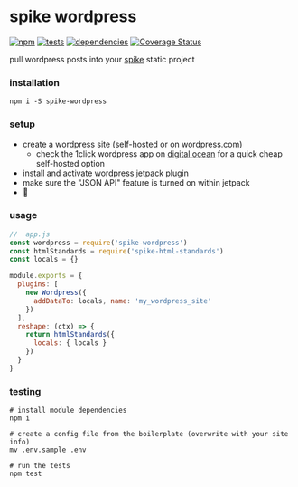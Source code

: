 spike wordpress
================

[![npm](https://img.shields.io/npm/v/spike-wordpress.svg?style=flat)](http://badge.fury.io/js/spike-wordpress) [![tests](https://img.shields.io/travis/wkentdag/spike-wordpress/master.svg?style=flat)](https://travis-ci.org/wkentdag/spike-wordpress) [![dependencies](https://david-dm.org/wkentdag/pow.svg)](https://david-dm.org/wkentdag/pow) [![Coverage Status](https://img.shields.io/coveralls/wkentdag/spike-wordpress.svg?style=flat)](https://coveralls.io/r/wkentdag/spike-wordpress?branch=master)

pull wordpress posts into your [spike](https://github.com/static-dev/spike) static project

### installation
```
npm i -S spike-wordpress
```

### setup

- create a wordpress site (self-hosted or on wordpress.com)
  - check the 1click wordpress app on [digital ocean](https://m.do.co/c/6e3837272e2f) for a quick cheap self-hosted option
- install and activate wordpress [jetpack](https://wordpress.org/plugins/jetpack/) plugin
- make sure the "JSON API" feature is turned on within jetpack
- :beers:

### usage

```js
//  app.js
const wordpress = require('spike-wordpress')
const htmlStandards = require('spike-html-standards')
const locals = {}

module.exports = {
  plugins: [
    new Wordpress({
      addDataTo: locals, name: 'my_wordpress_site'
    })
  ],
  reshape: (ctx) => {
    return htmlStandards({
      locals: { locals }
    })
  }
}

```

### testing

```shell
# install module dependencies
npm i

# create a config file from the boilerplate (overwrite with your site info)
mv .env.sample .env

# run the tests
npm test
```
